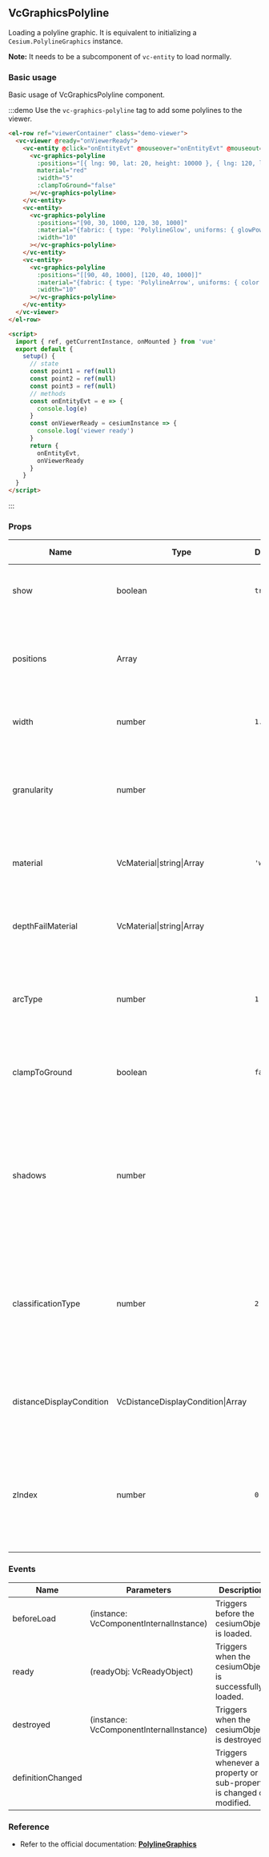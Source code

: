 <!--
 * @Author: ly
 * @Date: 2022-09-21 09:41:12
 * @LastEditors: ly
 * @LastEditTime: 2022-09-21 11:21:29
 * @FilePath: \vue-cesium\website\docs\en-US\graphics\vc-graphics-polyline.md
-->
## VcGraphicsPolyline

Loading a polyline graphic. It is equivalent to initializing a `Cesium.PolylineGraphics` instance.

**Note:** It needs to be a subcomponent of `vc-entity` to load normally.

### Basic usage

Basic usage of VcGraphicsPolyline component.

:::demo Use the `vc-graphics-polyline` tag to add some polylines to the viewer.

```html
<el-row ref="viewerContainer" class="demo-viewer">
  <vc-viewer @ready="onViewerReady">
    <vc-entity @click="onEntityEvt" @mouseover="onEntityEvt" @mouseout="onEntityEvt">
      <vc-graphics-polyline
        :positions="[{ lng: 90, lat: 20, height: 10000 }, { lng: 120, lat: 20, height: 10000 }]"
        material="red"
        :width="5"
        :clampToGround="false"
      ></vc-graphics-polyline>
    </vc-entity>
    <vc-entity>
      <vc-graphics-polyline
        :positions="[90, 30, 1000, 120, 30, 1000]"
        :material="{fabric: { type: 'PolylineGlow', uniforms: { glowPower: 0.2, color: 'blue' }}}"
        :width="10"
      ></vc-graphics-polyline>
    </vc-entity>
    <vc-entity>
      <vc-graphics-polyline
        :positions="[[90, 40, 1000], [120, 40, 1000]]"
        :material="{fabric: { type: 'PolylineArrow', uniforms: { color: 'purple' }}}"
        :width="10"
      ></vc-graphics-polyline>
    </vc-entity>
  </vc-viewer>
</el-row>

<script>
  import { ref, getCurrentInstance, onMounted } from 'vue'
  export default {
    setup() {
      // state
      const point1 = ref(null)
      const point2 = ref(null)
      const point3 = ref(null)
      // methods
      const onEntityEvt = e => {
        console.log(e)
      }
      const onViewerReady = cesiumInstance => {
        console.log('viewer ready')
      }
      return {
        onEntityEvt,
        onViewerReady
      }
    }
  }
</script>
```

:::

### Props

<!-- prettier-ignore -->
| Name | Type | Default | Description | Accepted Values |
| ---- | ---- | ------- | ----------- | --------------- |
| show | boolean | `true` | `optional` A boolean Property specifying the visibility of the polyline. |
| positions | Array | | `optional` A Property specifying the array of Cartesian3 positions that define the line strip. |
| width | number | `1.0` | `optional` A numeric Property specifying the width in pixels. |
| granularity | number | | `optional` A numeric Property specifying the angular distance between each latitude and longitude if arcType is not ArcType.NONE. |
| material | VcMaterial\|string\|Array | `'white'` | `optional` A Property specifying the material used to draw the polyline. |
| depthFailMaterial | VcMaterial\|string\|Array | | `optional` A property specifying the material used to draw the polyline when it is below the terrain. |
| arcType | number | `1` | `optional` The type of line the polyline segments must follow. **NONE: 0, GEODESIC: 1, RHUMB: 2** |0/1/2|
| clampToGround | boolean | `false` | `optional` A boolean Property specifying whether the Polyline should be clamped to the ground. |
| shadows | number | | `optional` An enum Property specifying whether the polyline casts or receives shadows from each light source. **DISABLED: 0, ENABLED: 1, CAST_ONLY: 2, RECEIVE_ONLY: 3** |0/1/2/3|
| classificationType | number | `2` | `optional` An enum Property specifying whether this polyline will classify terrain, 3D Tiles, or both when on the ground. **TERRAIN: 0, CESIUM_3D_TILE: 1, BOTH: 2**|0/1/2|
| distanceDisplayCondition | VcDistanceDisplayCondition\|Array | | `optional` A Property specifying at what distance from the camera that this polyline will be displayed. |
| zIndex | number | `0` | `optional` A Property specifying the zIndex used for ordering ground geometry. Only has an effect if `clampToGround` is true and polylines on terrain is supported. |

### Events

| Name              | Parameters                              | Description                                                          |
| ----------------- | --------------------------------------- | -------------------------------------------------------------------- |
| beforeLoad        | (instance: VcComponentInternalInstance) | Triggers before the cesiumObject is loaded.                          |
| ready             | (readyObj: VcReadyObject)               | Triggers when the cesiumObject is successfully loaded.               |
| destroyed         | (instance: VcComponentInternalInstance) | Triggers when the cesiumObject is destroyed.                         |
| definitionChanged |                                         | Triggers whenever a property or sub-property is changed or modified. |

### Reference

- Refer to the official documentation: **[PolylineGraphics](https://cesium.com/docs/cesiumjs-ref-doc/PolylineGraphics.html)**
